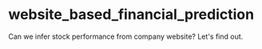 # website_based_financial_prediction
Can we infer stock performance from company website? Let's find out.

